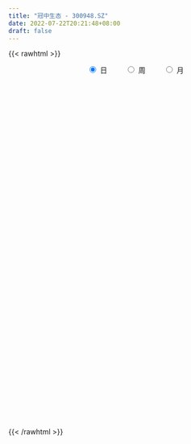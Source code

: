 ```yaml
---
title: "冠中生态 - 300948.SZ"
date: 2022-07-22T20:21:48+08:00
draft: false
---
```

{{< rawhtml >}}
    <div style="text-align: center">
        <label style="padding: 1rem;"><input style="margin-right: .5rem" type="radio" name="period" value="D" checked onclick="period_change(this)">日</label>
        <label style="padding: 1rem;"><input style="margin-right: .5rem" type="radio" name="period" value="W" onclick="period_change(this)">周</label>
        <label style="padding: 1rem;"><input style="margin-right: .5rem" type="radio" name="period" value="M" onclick="period_change(this)">月</label>
    </div>
    <div id="chart" style="height: 700px;"></div> 
    <script type="text/javascript">
        const D_v = [172491.52,140276.2,119117.4,145215.34,120976.78,108236.08,101394.07,102281.28,75442.13,54309.51,56100.29,92676.2,95494.34,102876.75,75270.32,62812.55,78148.97,105342.73,147799.51,97607.7,83275.82,78484.77,72777.41,84423.36,70496.27,64339.45,44867.53,53012.21,80636.3,63108.62,44582.6,39341.85,36837.96,50820.62,37874.03,36671.95,42537.41,37985.96,33544.65,30427.58,36186.07,29905.26,32279.22,26835.21,36274.47,29794.47,36241.42,25691.59,23586.91,30895.8,25068.37,24402.15,47801.2,30389.55,31772.16,39232.23,40461.39,48105.13,56573.22,38697.64,30205.24,38321.64,31792.13,40901.82,30535.29,22779.25,37831.31,34382.86,39954.05,33248.07,57649.75,45062.84,40246.35,39004.55,32562.27,22408.31,21510.08,30269.39,98042.75,121306.29,100505.57,87890.51,71802.71,52282.57,53792.63,45283.8,34041.36,32571.21,66996.4,54517.6,61426.71,68898.97,46216.24,136951.65,120323.88,61338.68,64466.48,47710.51,37510.01,49249.04,51706.27,56286.77,33305.85,42355.35,33234.77,25160.95,30341.09,33220.73,33584.31,27991.56,25979.51,29746.1,26369.47,49585.66,44113.2,30600.37,47508.23,45316.23,47019.72,44260.56,34753.0,23086.0,18208.99,41494.7,39830.65,28468.13,22491.59,31287.04,57144.16,41214.52,33959.26,33495.1,25638.81,26652.41,19318.05,34304.05,28765.67,45565.8,33321.33,18067.45,49019.84,28241.89,15370.81,39307.95,35682.0,28327.71,16103.42,22093.05,11573.54,12766.4,25654.66,16444.99,11671.96,13037.22,13460.25,8316.72,10319.53,12388.14,15589.94,20305.94,12314.57,21874.3,31713.72,21871.08,12437.48,11623.0,13797.65,8233.72,12552.46,11514.68,23978.13,20404.27,16609.57,32991.35,20790.25,37460.82,27986.92,15766.85,17578.47,16054.76,11412.72,12439.31,23888.43,21999.69,26111.7,20613.89,16452.59,121772.15,186500.47,120684.01,78370.92,118787.79,77762.27,53732.28,81512.94,49434.16,44959.13,78558.23,89291.17,57185.89,38136.58,59767.3,62386.12,42183.66,35971.42,22632.86,16015.98,18230.14,15718.31,33455.92,26952.75,45379.84,55414.8,40678.43,30081.15,25514.14,22558.79,26479.65,20188.24,17805.36,49205.85,15075.09,22229.45,11856.51,11494.01,16073.62,9733.85,14253.49,13808.36,11648.74,17953.08,22984.0,21068.92,15677.89,10164.68,12371.24,24368.74,86529.87,112626.01,77229.24,49653.15,50869.53,56261.87,42042.66,33063.67,33434.7,31979.5,31995.5,40650.6,49404.94,85691.47,58417.54,48418.11,47417.3,25652.72,30477.2,26140.01,29959.78,31285.13,30255.5,18210.74,16177.67,12679.36,10555.5,12845.5,22163.0,13625.74,15982.58,14887.48,16027.57,14288.51,13845.0,15465.84,11272.84,10643.0,12014.32,15965.86,10556.5,10124.81,38508.45,29917.76,22542.34,23548.52,17144.73,16674.1,14684.5,17148.74,14905.14,9511.5,33985.78,28923.61,26684.9,34260.0,22893.51,14656.0,10457.05,11632.39,19823.06,58663.62,41730.87,33154.93,29208.49,17651.23,14893.97,13192.9,13044.5,12143.68,11018.5,16551.4,15433.1,14921.47,12373.29,10804.59,8443.19,12653.8,11653.0,13670.24,10190.83,10549.51,9879.96,8635.28,9005.28,9219.5,10890.63,12527.36,15944.74,10469.61,20207.17,16035.8,16097.17,9013.49,7534.05,15382.72,9775.62,9588.18,11725.67,10400.5,28679.19,39062.47,20734.59,13319.38,9940.01,23261.37]
const D_histogram = [0.0,-0.8098461538,-1.5571313609,-1.4917693852,-1.8558400722,-2.0905079474,-2.5301361822,-2.4510237064,-2.6605377101,-2.6816367213,-2.4510638535,-1.9964963313,-1.4246411207,-0.8162136352,-0.5090972448,-0.2328301556,0.0969415019,0.9520056189,1.5245328608,1.9183927522,1.8427581896,1.8019176143,1.8134662404,1.4178762813,1.1841041726,0.7830672507,0.5319174131,0.4804792043,0.6413334113,0.544362967,0.3438806779,0.1029230719,-0.0718729622,-0.0222892493,-0.1434946091,-0.1085194041,-0.0225499083,-0.0169252982,-0.1008443558,-0.1826517918,-0.2322656807,-0.1724172094,-0.2432626378,-0.1894541972,-0.04650234,-0.0752358407,-0.0152567878,-0.0316955336,-0.1033937846,-0.0653345665,-0.0624359716,-0.0886049621,0.0223813882,0.110080334,0.2778905223,0.4475538545,0.5152908141,0.6573685296,0.6941437994,0.6467295589,0.6056325439,0.6547847272,0.5758303456,0.6600003289,0.6790382104,0.6208835279,0.5632045584,-0.4426812878,-1.1097382689,-1.447792431,-1.5024532863,-1.491261578,-1.3613158929,-1.2704131508,-1.1956406862,-1.0619735261,-0.8596028442,-0.6132468732,-0.1491746309,0.2403847629,0.5916278394,0.8320852616,0.8558619752,0.8567784694,0.7915880276,0.6208440467,0.50060501,0.4350525887,0.4987570844,0.5088130141,0.4656872799,0.5155102569,0.5132294318,0.8390869178,0.8876662874,0.7993648052,0.6804065365,0.6005252307,0.4809468526,0.4322805223,0.4009084558,0.2400698858,0.158492692,-0.0283958154,-0.2490935073,-0.3422752684,-0.3224260625,-0.2199115341,-0.1961775388,-0.1626300985,-0.1747356808,-0.1333744075,-0.0533454409,0.0825839127,0.1843335454,0.2148717857,0.2829248199,0.3102905008,0.2666163563,0.176268564,0.0565338259,-0.0461161145,-0.0630101935,-0.0053414558,-0.0022283075,-0.0200659541,-0.0577124593,-0.1311968085,-0.0621719162,-0.0355751929,0.0384200582,0.0724250741,0.1100497934,0.1094294987,0.1095099639,0.1187103114,0.0703326516,0.097370152,0.0679288749,0.0510632255,0.0626309537,0.0383023629,0.029676946,0.0842471541,0.1364457039,0.0966802232,0.0713371185,-0.0312305841,-0.080388547,-0.0716121506,-0.0025697625,0.0061825801,0.0219839278,0.04643043,0.0251304193,0.0119545768,0.0051724347,-0.0087456972,-0.0372359875,-0.0956176303,-0.1184020685,-0.1837809788,-0.1877718182,-0.2056172886,-0.2084062586,-0.1705044247,-0.1635798369,-0.1301126356,-0.0840195979,-0.0424485324,0.0210091923,0.0845997817,0.1345364781,0.1857543118,0.2270087226,0.3103923609,0.3117186123,0.3086961372,0.2634740517,0.2376063619,0.211282397,0.1938671345,0.2003756942,0.2108705299,0.1985824007,0.1741204349,0.1473808616,0.4151171568,0.5767515987,0.5057425,0.3265863771,0.3467546366,0.2781333362,0.2078779106,0.1825651914,0.1071986184,0.0539435502,0.0835866857,0.105370282,0.0391589695,-0.0239410011,-0.0306743406,0.0021737778,-0.0491097951,-0.1847867199,-0.2394672134,-0.2788972518,-0.3073423027,-0.3107561284,-0.2631320941,-0.1981788502,-0.1176591402,-0.0249537119,-0.0136527249,-0.0016052792,0.0051767308,-0.0121305076,-0.0704049171,-0.1377397385,-0.1437302241,-0.2733646897,-0.3288501801,-0.412059922,-0.4652258694,-0.4638047259,-0.5056825718,-0.4934939767,-0.5247893075,-0.4713746615,-0.3799928783,-0.2419349137,-0.1215121592,-0.0341330376,-0.0083438552,0.0157996506,0.0503735579,0.1323156406,0.4595210047,0.5789136235,0.6032328547,0.5531868284,0.4846961887,0.3382074178,0.2256822895,0.1513164715,0.0731510128,0.0297200347,-0.032488893,-0.0859015629,-0.0631584177,-0.0141522179,-0.0488626001,-0.0926324892,-0.1568058529,-0.2325989597,-0.3373369985,-0.3467440845,-0.2951161411,-0.1893974707,-0.0982820641,-0.0585245375,-0.038868015,-0.0474303146,-0.0475956063,-0.0442952013,-0.0854815142,-0.0730634527,-0.0543350756,-0.0561219823,-0.0175772246,-0.0278478388,-0.0496059867,-0.0919887005,-0.0880693392,-0.0959767706,-0.0889657298,-0.1104212607,-0.0947358429,-0.0621211211,0.0548412727,0.026323629,-0.028125475,-0.1278183322,-0.2165283473,-0.2281166753,-0.2444842347,-0.1858508837,-0.0981747198,-0.041977994,0.0733243905,0.1728746998,0.2212014135,0.292458715,0.3194414524,0.3044058433,0.2752536937,0.2490034179,0.248354893,0.3129987731,0.3117181024,0.2161433824,0.1814945009,0.1411249021,0.1008787875,0.0638662683,0.0517350263,0.0448679092,0.0421961429,0.0638958316,0.0536391933,0.0263210701,-0.0192532641,-0.0266122023,-0.022973758,-0.0298115079,-0.0268347248,-0.0024850294,0.011015647,0.0348524797,0.0453316904,0.0250879391,0.026796789,0.0370090349,0.0532077041,0.0753789985,0.0788999298,0.0773867157,0.101339091,0.1187063797,0.0963037475,0.0601398129,0.0298727957,0.0316238317,0.0258376985,-0.0067643393,0.0074535371,0.0215369675,0.0392160023,0.0855741423,0.0981429776,0.0943943543,0.0797614526,0.0850570266]
const D_fast = [0.0,-1.0123076923,-2.1488757396,-2.4564561102,-3.2844868152,-4.0417816773,-5.1139439576,-5.6475874085,-6.5222358397,-7.2137440312,-7.5959371268,-7.6404936874,-7.4247987569,-7.0204246803,-6.8405826011,-6.6225230507,-6.2685160178,-5.1754504961,-4.2217900389,-3.3483319595,-2.9632769747,-2.5536381464,-2.0887229602,-2.129843849,-2.0675899145,-2.2728600238,-2.3910305081,-2.3223489158,-2.0011613559,-1.9620410585,-2.0765531781,-2.2917800162,-2.4845442909,-2.4405328902,-2.5976119024,-2.5897665483,-2.5094345297,-2.508041244,-2.6171713907,-2.7446417746,-2.8523220837,-2.8355779147,-2.9672390026,-2.9607941113,-2.8294678391,-2.8770103,-2.820845444,-2.8452080732,-2.9427547704,-2.9210291939,-2.9337395919,-2.9820598229,-2.8654781256,-2.7502590963,-2.5129762774,-2.2314244816,-2.0348648185,-1.7284449705,-1.518133751,-1.4038656017,-1.2935544808,-1.0807061156,-1.0157029108,-0.7665328453,-0.5777354112,-0.4806692117,-0.3975470416,-1.5141032098,-2.4585947581,-3.1585970279,-3.5888712049,-3.950494891,-4.1608781791,-4.3875787248,-4.6117164317,-4.7435426531,-4.7560726823,-4.6630284296,-4.236249845,-3.7865942605,-3.2874442241,-2.8389654865,-2.6012232791,-2.3861121675,-2.2534056025,-2.2689385717,-2.2640263559,-2.22081563,-2.0324218633,-1.89516268,-1.8218665943,-1.6431660531,-1.5171395202,-0.9815103047,-0.7110143632,-0.5994746442,-0.5483312787,-0.4780812769,-0.4774229418,-0.4180191415,-0.3491640941,-0.4499851926,-0.4919392134,-0.6859266746,-0.9688977434,-1.1476483216,-1.2084056313,-1.1608689864,-1.1861793759,-1.1932894602,-1.2490789626,-1.2410612912,-1.1743686849,-1.017793353,-0.869960334,-0.7857041473,-0.6469199081,-0.5419816021,-0.5190016575,-0.5652823087,-0.6708835904,-0.7850625594,-0.8177091868,-0.761375813,-0.7588197416,-0.7816738767,-0.8337484967,-0.9400320481,-0.8865501348,-0.8688472097,-0.7852469441,-0.7331356597,-0.667998492,-0.6412614121,-0.6138034558,-0.5749255305,-0.6057200274,-0.554339989,-0.5667990474,-0.5708988904,-0.5436734238,-0.5584264238,-0.5596326042,-0.4840006076,-0.3976906318,-0.4132860567,-0.4207948818,-0.5311702304,-0.60042533,-0.6095519713,-0.5411520238,-0.5308540362,-0.5095567065,-0.4735025969,-0.4885200027,-0.498707201,-0.5041962344,-0.5203007906,-0.5581000778,-0.6403861282,-0.6927710835,-0.8040952385,-0.8550290324,-0.924278825,-0.9791693596,-0.9838936319,-1.0178640033,-1.016924961,-0.9918368228,-0.9608778903,-0.8921678676,-0.8074273327,-0.7238565168,-0.6262001052,-0.5281935137,-0.3672117852,-0.2879558807,-0.2138043216,-0.1931578941,-0.1596239934,-0.133127359,-0.102075838,-0.0454733547,0.0177391135,0.0550965844,0.0741647273,0.0842703695,0.4557859538,0.7616082954,0.8170348217,0.7195252931,0.8263822118,0.8272942454,0.8090082974,0.8293368761,0.7807699576,0.741000777,0.7915405839,0.8396667508,0.7832451806,0.7141599598,0.6997580351,0.7331495979,0.6695885763,0.4877149716,0.3731676747,0.2640133234,0.1587326968,0.077629839,0.0594708497,0.0748793811,0.125984306,0.2124513063,0.2203391122,0.231985238,0.2400614308,0.2197215655,0.1438459267,0.0420761706,0.000153129,-0.197822509,-0.3355205444,-0.5217452668,-0.6912176816,-0.8057477196,-0.9740462084,-1.0852311075,-1.2477237652,-1.3121527845,-1.3157692209,-1.2381949848,-1.1481502701,-1.0693044079,-1.0456011893,-1.0175077708,-0.9703404741,-0.8553194812,-0.4132338659,-0.1491128412,0.0260146037,0.1142652844,0.166948692,0.1050117755,0.0489072195,0.0123705194,-0.0475071861,-0.0835081555,-0.1538393064,-0.228727367,-0.2217738263,-0.176305681,-0.2232317132,-0.2901597246,-0.3935345515,-0.5274773982,-0.7165496867,-0.8126427937,-0.8347938857,-0.7764245829,-0.7098796924,-0.6847533001,-0.6748137814,-0.6952336596,-0.7072978529,-0.7150712482,-0.7776279397,-0.7834757414,-0.7783311332,-0.7941485355,-0.7599980839,-0.7772306578,-0.8113903023,-0.8767701913,-0.8948681648,-0.9267697889,-0.9420001805,-0.9910610266,-0.9990595696,-0.9819751281,-0.851302416,-0.8732391525,-0.9347196253,-1.0663670655,-1.2092091675,-1.2778266642,-1.3553152824,-1.3431446523,-1.2800121683,-1.2343099411,-1.1006764589,-0.9579074747,-0.8542804076,-0.7099084273,-0.6030653268,-0.5419994751,-0.5023382012,-0.4663376225,-0.4048974242,-0.2620038508,-0.1853549959,-0.2268938703,-0.2161691267,-0.2212574999,-0.2362839176,-0.2573298698,-0.2565273551,-0.2521774949,-0.2443002255,-0.2066265789,-0.2034734189,-0.2242112746,-0.2745989247,-0.2886109136,-0.2907159087,-0.3050065356,-0.3087384337,-0.2850099957,-0.2687554075,-0.2362054549,-0.2143933216,-0.2283650881,-0.2199570409,-0.2004925363,-0.170991941,-0.129975897,-0.1067299834,-0.0888965184,-0.0396093705,0.0074345132,0.0091078179,-0.0120211635,-0.0348199818,-0.0251629878,-0.0244896964,-0.0587828191,-0.0427015583,-0.0232338861,0.0042491492,0.0720008248,0.1091054045,0.1289553697,0.1342628312,0.1608226619]
const D_slow = [0.0,-0.2024615385,-0.5917443787,-0.964686725,-1.428646743,-1.9512737299,-2.5838077754,-3.1965637021,-3.8616981296,-4.5321073099,-5.1448732733,-5.6439973561,-6.0001576363,-6.2042110451,-6.3314853563,-6.3896928952,-6.3654575197,-6.127456115,-5.7463228998,-5.2667247117,-4.8060351643,-4.3555557607,-3.9021892006,-3.5477201303,-3.2516940871,-3.0559272745,-2.9229479212,-2.8028281201,-2.6424947673,-2.5064040255,-2.420433856,-2.3947030881,-2.4126713286,-2.418243641,-2.4541172932,-2.4812471443,-2.4868846213,-2.4911159459,-2.5163270348,-2.5619899828,-2.620056403,-2.6631607053,-2.7239763648,-2.7713399141,-2.7829654991,-2.8017744593,-2.8055886562,-2.8135125396,-2.8393609858,-2.8556946274,-2.8713036203,-2.8934548608,-2.8878595138,-2.8603394303,-2.7908667997,-2.6789783361,-2.5501556326,-2.3858135002,-2.2122775503,-2.0505951606,-1.8991870246,-1.7354908428,-1.5915332564,-1.4265331742,-1.2567736216,-1.1015527396,-0.9607516,-1.071421922,-1.3488564892,-1.7108045969,-2.0864179185,-2.459233313,-2.7995622862,-3.117165574,-3.4160757455,-3.681569127,-3.8964698381,-4.0497815564,-4.0870752141,-4.0269790234,-3.8790720635,-3.6710507481,-3.4570852543,-3.242890637,-3.0449936301,-2.8897826184,-2.7646313659,-2.6558682187,-2.5311789476,-2.4039756941,-2.2875538741,-2.1586763099,-2.030368952,-1.8205972225,-1.5986806507,-1.3988394494,-1.2287378152,-1.0786065076,-0.9583697944,-0.8502996638,-0.7500725499,-0.6900550784,-0.6504319054,-0.6575308593,-0.7198042361,-0.8053730532,-0.8859795688,-0.9409574523,-0.990001837,-1.0306593617,-1.0743432819,-1.1076868837,-1.121023244,-1.1003772658,-1.0542938794,-1.000575933,-0.929844728,-0.8522721028,-0.7856180138,-0.7415508727,-0.7274174163,-0.7389464449,-0.7546989933,-0.7560343572,-0.7565914341,-0.7616079226,-0.7760360374,-0.8088352396,-0.8243782186,-0.8332720168,-0.8236670023,-0.8055607337,-0.7780482854,-0.7506909107,-0.7233134197,-0.6936358419,-0.676052679,-0.651710141,-0.6347279223,-0.6219621159,-0.6063043775,-0.5967287868,-0.5893095502,-0.5682477617,-0.5341363357,-0.5099662799,-0.4921320003,-0.4999396463,-0.5200367831,-0.5379398207,-0.5385822613,-0.5370366163,-0.5315406344,-0.5199330269,-0.513650422,-0.5106617778,-0.5093686691,-0.5115550934,-0.5208640903,-0.5447684979,-0.574369015,-0.6203142597,-0.6672572143,-0.7186615364,-0.770763101,-0.8133892072,-0.8542841664,-0.8868123253,-0.9078172248,-0.9184293579,-0.9131770599,-0.8920271144,-0.8583929949,-0.811954417,-0.7552022363,-0.6776041461,-0.599674493,-0.5225004587,-0.4566319458,-0.3972303553,-0.3444097561,-0.2959429724,-0.2458490489,-0.1931314164,-0.1434858162,-0.0999557075,-0.0631104921,0.0406687971,0.1848566967,0.3112923217,0.392938916,0.4796275752,0.5491609092,0.6011303868,0.6467716847,0.6735713393,0.6870572268,0.7079538983,0.7342964688,0.7440862111,0.7381009609,0.7304323757,0.7309758201,0.7186983714,0.6725016914,0.6126348881,0.5429105751,0.4660749995,0.3883859674,0.3226029438,0.2730582313,0.2436434462,0.2374050183,0.233991837,0.2335905172,0.2348846999,0.231852073,0.2142508438,0.1798159091,0.1438833531,0.0755421807,-0.0066703643,-0.1096853448,-0.2259918122,-0.3419429937,-0.4683636366,-0.5917371308,-0.7229344577,-0.840778123,-0.9357763426,-0.996260071,-1.0266381109,-1.0351713703,-1.0372573341,-1.0333074214,-1.0207140319,-0.9876351218,-0.8727548706,-0.7280264647,-0.5772182511,-0.438921544,-0.3177474968,-0.2331956423,-0.17677507,-0.1389459521,-0.1206581989,-0.1132281902,-0.1213504135,-0.1428258042,-0.1586154086,-0.1621534631,-0.1743691131,-0.1975272354,-0.2367286986,-0.2948784385,-0.3792126882,-0.4658987093,-0.5396777446,-0.5870271122,-0.6115976283,-0.6262287626,-0.6359457664,-0.647803345,-0.6597022466,-0.6707760469,-0.6921464255,-0.7104122887,-0.7239960576,-0.7380265532,-0.7424208593,-0.749382819,-0.7617843157,-0.7847814908,-0.8067988256,-0.8307930183,-0.8530344507,-0.8806397659,-0.9043237266,-0.9198540069,-0.9061436887,-0.8995627815,-0.9065941503,-0.9385487333,-0.9926808201,-1.049709989,-1.1108310476,-1.1572937686,-1.1818374485,-1.192331947,-1.1740008494,-1.1307821745,-1.0754818211,-1.0023671423,-0.9225067792,-0.8464053184,-0.777591895,-0.7153410405,-0.6532523172,-0.5750026239,-0.4970730983,-0.4430372527,-0.3976636275,-0.362382402,-0.3371627051,-0.321196138,-0.3082623815,-0.2970454041,-0.2864963684,-0.2705224105,-0.2571126122,-0.2505323447,-0.2553456607,-0.2619987113,-0.2677421508,-0.2751950277,-0.2819037089,-0.2825249663,-0.2797710545,-0.2710579346,-0.259725012,-0.2534530272,-0.24675383,-0.2375015712,-0.2241996452,-0.2053548955,-0.1856299131,-0.1662832342,-0.1409484614,-0.1112718665,-0.0871959296,-0.0721609764,-0.0646927775,-0.0567868196,-0.0503273949,-0.0520184798,-0.0501550955,-0.0447708536,-0.034966853,-0.0135733175,0.0109624269,0.0345610155,0.0545013786,0.0757656353]
const D_data = [['2021-02-25', 54.9, 71.69, 53.0, 71.69],['2021-02-26', 61.5, 59.0, 58.0, 71.5],['2021-03-01', 56.5, 54.55, 52.01, 63.38],['2021-03-02', 52.85, 61.55, 49.99, 67.85],['2021-03-03', 58.5, 53.84, 53.6, 58.78],['2021-03-04', 53.05, 52.01, 52.0, 57.2],['2021-03-05', 49.82, 45.43, 45.1, 49.82],['2021-03-08', 45.37, 48.54, 45.0, 49.6],['2021-03-09', 47.0, 42.01, 41.3, 47.0],['2021-03-10', 42.3, 41.0, 40.87, 43.88],['2021-03-11', 40.02, 41.97, 40.02, 42.88],['2021-03-12', 41.6, 44.08, 40.41, 46.6],['2021-03-15', 42.84, 46.13, 41.55, 47.5],['2021-03-16', 45.88, 48.02, 44.6, 49.88],['2021-03-17', 46.51, 45.3, 44.71, 47.35],['2021-03-18', 45.95, 45.29, 45.27, 47.88],['2021-03-19', 44.01, 46.64, 43.0, 47.5],['2021-03-22', 48.68, 55.97, 47.4, 55.97],['2021-03-23', 58.88, 56.45, 52.33, 64.47],['2021-03-24', 52.61, 57.43, 52.61, 60.75],['2021-03-25', 57.0, 53.2, 49.78, 58.24],['2021-03-26', 52.1, 54.13, 52.1, 57.66],['2021-03-29', 56.31, 55.57, 54.59, 58.81],['2021-03-30', 53.01, 50.19, 49.0, 54.48],['2021-03-31', 50.3, 51.07, 49.39, 52.6],['2021-04-01', 50.01, 47.59, 47.2, 50.51],['2021-04-02', 47.98, 47.8, 46.1, 48.35],['2021-04-06', 48.0, 49.48, 47.58, 50.49],['2021-04-07', 49.06, 52.5, 48.63, 53.33],['2021-04-08', 51.53, 49.55, 48.4, 51.57],['2021-04-09', 49.01, 47.45, 47.23, 50.28],['2021-04-12', 48.2, 45.58, 45.38, 48.5],['2021-04-13', 46.24, 44.95, 44.2, 46.32],['2021-04-14', 44.8, 47.04, 43.86, 47.5],['2021-04-15', 46.5, 44.29, 44.0, 47.3],['2021-04-16', 44.6, 45.56, 43.91, 45.8],['2021-04-19', 45.61, 46.12, 45.28, 47.28],['2021-04-20', 45.88, 44.99, 44.66, 46.87],['2021-04-21', 44.88, 43.25, 42.63, 45.27],['2021-04-22', 43.04, 42.35, 42.0, 43.59],['2021-04-23', 42.76, 41.86, 41.72, 43.98],['2021-04-26', 41.78, 42.72, 40.04, 43.0],['2021-04-27', 42.0, 40.5, 40.02, 42.18],['2021-04-28', 40.28, 41.45, 40.07, 42.0],['2021-04-29', 41.34, 42.61, 40.66, 43.27],['2021-04-30', 41.9, 40.32, 40.04, 42.1],['2021-05-06', 40.74, 41.08, 38.61, 42.2],['2021-05-07', 40.54, 39.82, 39.68, 41.1],['2021-05-10', 39.15, 38.43, 38.42, 39.82],['2021-05-11', 37.8, 39.24, 37.45, 40.48],['2021-05-12', 38.4, 38.45, 37.93, 38.78],['2021-05-13', 38.3, 37.55, 37.48, 39.1],['2021-05-14', 37.6, 39.06, 37.6, 41.43],['2021-05-17', 38.43, 38.95, 37.73, 39.13],['2021-05-18', 38.6, 40.4, 38.6, 40.4],['2021-05-19', 40.6, 41.24, 40.1, 41.77],['2021-05-20', 40.23, 40.62, 40.23, 42.8],['2021-05-21', 40.25, 42.24, 39.81, 42.61],['2021-05-24', 43.08, 41.62, 41.58, 44.99],['2021-05-25', 41.62, 40.77, 40.06, 42.36],['2021-05-26', 40.02, 40.83, 40.02, 41.61],['2021-05-27', 40.52, 42.23, 40.06, 42.83],['2021-05-28', 42.44, 40.8, 40.6, 42.44],['2021-05-31', 41.33, 43.14, 41.09, 43.34],['2021-06-01', 42.76, 42.95, 42.15, 43.8],['2021-06-02', 42.95, 42.23, 41.66, 43.34],['2021-06-03', 43.99, 42.25, 42.16, 44.84],['2021-06-04', 27.07, 27.38, 27.0, 28.2],['2021-06-07', 26.82, 26.29, 25.91, 27.09],['2021-06-08', 26.59, 26.44, 26.33, 27.29],['2021-06-09', 27.34, 27.47, 27.34, 28.96],['2021-06-10', 27.1, 26.65, 26.55, 27.5],['2021-06-11', 26.33, 27.0, 26.3, 27.6],['2021-06-15', 26.82, 25.63, 25.55, 26.99],['2021-06-16', 25.66, 24.42, 24.3, 25.93],['2021-06-17', 24.37, 24.31, 24.12, 24.76],['2021-06-18', 24.42, 24.77, 24.1, 24.83],['2021-06-21', 24.51, 25.38, 24.51, 25.65],['2021-06-22', 25.38, 29.15, 25.16, 30.44],['2021-06-23', 29.5, 29.99, 28.28, 33.28],['2021-06-24', 29.01, 31.29, 28.57, 32.6],['2021-06-25', 31.09, 31.54, 29.87, 32.6],['2021-06-28', 32.08, 29.71, 29.28, 32.53],['2021-06-29', 29.99, 29.7, 29.0, 30.76],['2021-06-30', 29.38, 28.91, 28.41, 29.85],['2021-07-01', 28.92, 27.09, 27.03, 29.15],['2021-07-02', 26.61, 26.98, 26.6, 27.99],['2021-07-05', 26.69, 27.15, 26.5, 27.87],['2021-07-06', 27.0, 28.77, 26.82, 28.89],['2021-07-07', 28.11, 28.35, 27.79, 29.28],['2021-07-08', 29.35, 27.65, 27.59, 30.33],['2021-07-09', 27.0, 28.91, 26.6, 29.62],['2021-07-12', 28.93, 28.5, 28.15, 29.66],['2021-07-13', 28.39, 33.76, 27.98, 34.0],['2021-07-14', 32.8, 31.75, 31.0, 34.49],['2021-07-15', 31.16, 30.39, 30.0, 31.25],['2021-07-16', 30.82, 29.85, 29.3, 31.35],['2021-07-19', 29.35, 30.15, 29.02, 30.53],['2021-07-20', 29.78, 29.4, 28.95, 29.96],['2021-07-21', 29.2, 30.07, 29.2, 30.87],['2021-07-22', 29.95, 30.29, 29.36, 31.15],['2021-07-23', 30.12, 28.3, 28.0, 30.21],['2021-07-26', 28.29, 28.7, 27.75, 28.87],['2021-07-27', 28.9, 26.61, 26.61, 28.9],['2021-07-28', 26.03, 24.87, 24.11, 26.6],['2021-07-29', 24.98, 25.27, 24.98, 25.88],['2021-07-30', 25.31, 26.1, 25.08, 26.1],['2021-08-02', 26.1, 27.12, 26.1, 27.33],['2021-08-03', 26.96, 26.17, 26.08, 27.26],['2021-08-04', 26.5, 26.16, 25.75, 26.5],['2021-08-05', 25.91, 25.36, 25.3, 26.16],['2021-08-06', 25.91, 25.83, 25.45, 26.18],['2021-08-09', 25.68, 26.41, 25.67, 26.78],['2021-08-10', 26.29, 27.55, 26.21, 28.8],['2021-08-11', 27.3, 27.72, 26.78, 28.38],['2021-08-12', 27.45, 27.2, 27.0, 28.0],['2021-08-13', 27.0, 28.0, 26.88, 28.4],['2021-08-16', 27.9, 27.86, 27.64, 28.85],['2021-08-17', 27.86, 27.04, 27.0, 28.77],['2021-08-18', 26.43, 26.16, 25.83, 27.15],['2021-08-19', 26.3, 25.21, 25.13, 26.56],['2021-08-20', 25.22, 24.72, 24.6, 25.85],['2021-08-23', 24.76, 25.32, 24.76, 25.4],['2021-08-24', 25.32, 26.23, 25.25, 27.27],['2021-08-25', 25.73, 25.6, 25.0, 26.2],['2021-08-26', 25.79, 25.18, 25.18, 25.89],['2021-08-27', 24.9, 24.64, 24.6, 25.18],['2021-08-30', 24.65, 23.7, 23.64, 24.94],['2021-08-31', 24.0, 25.28, 24.0, 26.18],['2021-09-01', 24.98, 24.85, 24.67, 26.1],['2021-09-02', 25.04, 25.6, 24.6, 25.71],['2021-09-03', 25.69, 25.32, 24.81, 25.86],['2021-09-06', 25.33, 25.52, 25.2, 25.94],['2021-09-07', 25.42, 25.12, 24.88, 25.63],['2021-09-08', 25.08, 25.11, 25.03, 25.55],['2021-09-09', 25.15, 25.24, 24.56, 25.84],['2021-09-10', 25.02, 24.39, 24.37, 25.15],['2021-09-13', 25.15, 25.25, 25.08, 26.2],['2021-09-14', 24.51, 24.51, 24.5, 25.37],['2021-09-15', 24.55, 24.5, 24.35, 24.74],['2021-09-16', 25.4, 24.8, 24.8, 25.98],['2021-09-17', 24.45, 24.27, 23.85, 24.6],['2021-09-22', 23.95, 24.32, 23.88, 24.45],['2021-09-23', 24.6, 25.2, 24.48, 25.76],['2021-09-24', 24.81, 25.47, 24.72, 25.67],['2021-09-27', 25.4, 24.37, 24.16, 25.61],['2021-09-28', 24.24, 24.37, 23.9, 24.72],['2021-09-29', 24.08, 23.0, 23.0, 24.36],['2021-09-30', 23.5, 23.14, 23.04, 23.57],['2021-10-08', 23.4, 23.62, 23.25, 23.85],['2021-10-11', 23.63, 24.48, 23.41, 24.98],['2021-10-12', 24.27, 23.86, 23.6, 24.4],['2021-10-13', 23.75, 23.95, 23.61, 24.1],['2021-10-14', 24.25, 24.12, 23.72, 24.42],['2021-10-15', 23.99, 23.51, 23.49, 24.03],['2021-10-18', 23.66, 23.46, 23.32, 23.67],['2021-10-19', 23.46, 23.42, 23.35, 23.68],['2021-10-20', 23.46, 23.2, 23.17, 23.56],['2021-10-21', 23.37, 22.81, 22.74, 23.39],['2021-10-22', 22.96, 22.07, 21.93, 22.96],['2021-10-25', 22.01, 22.13, 22.01, 22.55],['2021-10-26', 21.75, 21.15, 21.07, 21.97],['2021-10-27', 21.27, 21.49, 20.08, 21.91],['2021-10-28', 21.0, 21.0, 20.63, 21.77],['2021-10-29', 21.09, 20.86, 20.6, 21.34],['2021-11-01', 21.35, 21.2, 21.03, 21.35],['2021-11-02', 21.01, 20.68, 20.62, 21.46],['2021-11-03', 20.69, 20.88, 20.5, 21.0],['2021-11-04', 20.99, 21.04, 20.77, 21.19],['2021-11-05', 21.11, 21.04, 20.83, 21.37],['2021-11-08', 21.51, 21.46, 21.38, 21.99],['2021-11-09', 21.27, 21.72, 21.27, 22.47],['2021-11-10', 21.53, 21.82, 21.4, 21.87],['2021-11-11', 22.69, 22.12, 22.08, 23.18],['2021-11-12', 21.91, 22.3, 21.81, 22.45],['2021-11-15', 22.31, 23.28, 22.23, 23.41],['2021-11-16', 23.65, 22.64, 22.6, 23.8],['2021-11-17', 22.64, 22.75, 22.64, 22.99],['2021-11-18', 22.74, 22.25, 22.23, 22.85],['2021-11-19', 22.3, 22.44, 22.05, 22.61],['2021-11-22', 22.47, 22.42, 22.26, 22.58],['2021-11-23', 22.42, 22.53, 22.22, 22.74],['2021-11-24', 22.47, 22.92, 22.2, 23.16],['2021-11-25', 23.0, 23.15, 22.65, 23.33],['2021-11-26', 22.92, 23.0, 22.92, 23.55],['2021-11-29', 22.33, 22.88, 22.17, 23.15],['2021-11-30', 23.22, 22.83, 22.63, 23.55],['2021-12-01', 23.33, 27.4, 23.33, 27.4],['2021-12-02', 31.0, 27.65, 27.65, 31.68],['2021-12-03', 27.74, 25.45, 25.4, 28.0],['2021-12-06', 25.44, 23.8, 23.8, 25.44],['2021-12-07', 24.18, 26.2, 23.69, 26.67],['2021-12-08', 25.89, 25.28, 25.15, 26.19],['2021-12-09', 25.43, 25.16, 24.64, 25.64],['2021-12-10', 25.14, 25.71, 24.57, 26.39],['2021-12-13', 25.52, 25.02, 24.7, 25.6],['2021-12-14', 24.8, 25.11, 24.78, 25.55],['2021-12-15', 25.01, 26.24, 24.81, 26.45],['2021-12-16', 25.88, 26.46, 25.7, 27.73],['2021-12-17', 25.93, 25.4, 25.32, 26.88],['2021-12-20', 25.01, 25.2, 24.9, 25.83],['2021-12-21', 25.02, 25.8, 24.44, 26.35],['2021-12-22', 25.5, 26.46, 25.2, 26.53],['2021-12-23', 26.2, 25.44, 25.44, 26.41],['2021-12-24', 25.4, 23.88, 23.8, 25.4],['2021-12-27', 23.66, 24.3, 23.45, 24.73],['2021-12-28', 24.05, 24.11, 23.92, 24.44],['2021-12-29', 24.23, 23.9, 23.6, 24.23],['2021-12-30', 23.98, 23.94, 23.88, 24.29],['2021-12-31', 23.87, 24.52, 23.87, 25.25],['2022-01-04', 24.25, 24.9, 24.09, 25.1],['2022-01-05', 25.08, 25.4, 24.9, 26.22],['2022-01-06', 25.2, 26.0, 25.16, 26.5],['2022-01-07', 25.75, 25.28, 25.28, 26.56],['2022-01-10', 25.5, 25.38, 25.27, 26.0],['2022-01-11', 25.38, 25.4, 25.25, 26.1],['2022-01-12', 25.44, 25.1, 24.75, 25.48],['2022-01-13', 25.0, 24.38, 24.3, 25.19],['2022-01-14', 24.59, 23.87, 23.83, 24.59],['2022-01-17', 23.9, 24.35, 23.72, 24.35],['2022-01-18', 24.44, 22.28, 22.2, 24.44],['2022-01-19', 22.25, 22.47, 22.2, 22.54],['2022-01-20', 22.36, 21.44, 21.44, 22.46],['2022-01-21', 21.51, 21.07, 21.01, 21.66],['2022-01-24', 21.06, 21.2, 20.8, 21.55],['2022-01-25', 21.6, 20.1, 20.08, 21.6],['2022-01-26', 20.4, 20.22, 20.07, 20.46],['2022-01-27', 20.24, 19.12, 19.1, 20.3],['2022-01-28', 19.64, 19.73, 19.24, 20.12],['2022-02-07', 19.99, 20.13, 19.8, 20.49],['2022-02-08', 20.19, 20.95, 20.02, 20.95],['2022-02-09', 21.6, 21.14, 20.75, 21.6],['2022-02-10', 21.15, 21.08, 20.95, 21.76],['2022-02-11', 20.87, 20.45, 20.4, 21.08],['2022-02-14', 20.35, 20.42, 20.21, 20.69],['2022-02-15', 20.59, 20.59, 20.05, 20.87],['2022-02-16', 21.0, 21.43, 20.4, 21.44],['2022-02-17', 22.23, 25.72, 22.23, 25.72],['2022-02-18', 25.0, 24.63, 23.7, 26.46],['2022-02-21', 23.85, 24.21, 23.65, 24.35],['2022-02-22', 23.3, 23.6, 23.1, 23.87],['2022-02-23', 23.7, 23.41, 23.2, 23.98],['2022-02-24', 23.14, 22.14, 21.76, 23.57],['2022-02-25', 22.43, 22.06, 21.96, 22.86],['2022-02-28', 22.06, 22.16, 21.46, 22.29],['2022-03-01', 21.6, 21.77, 21.45, 21.95],['2022-03-02', 21.74, 21.9, 21.2, 21.99],['2022-03-03', 22.0, 21.36, 21.36, 22.18],['2022-03-04', 21.37, 21.09, 20.9, 21.93],['2022-03-07', 21.13, 21.88, 20.71, 21.88],['2022-03-08', 22.1, 22.35, 21.21, 23.09],['2022-03-09', 21.6, 21.29, 19.3, 22.27],['2022-03-10', 21.34, 20.88, 20.79, 22.09],['2022-03-11', 20.34, 20.2, 19.48, 20.46],['2022-03-14', 19.9, 19.48, 19.47, 20.18],['2022-03-15', 19.48, 18.35, 18.35, 19.56],['2022-03-16', 18.7, 18.9, 18.12, 19.1],['2022-03-17', 19.04, 19.45, 19.0, 19.79],['2022-03-18', 19.45, 20.28, 19.24, 20.3],['2022-03-21', 20.0, 20.43, 19.94, 20.69],['2022-03-22', 20.2, 19.99, 19.86, 20.36],['2022-03-23', 20.14, 19.77, 19.65, 20.14],['2022-03-24', 19.99, 19.32, 19.3, 19.99],['2022-03-25', 19.37, 19.27, 19.24, 19.54],['2022-03-28', 19.14, 19.19, 18.83, 19.34],['2022-03-29', 19.19, 18.38, 18.34, 19.31],['2022-03-30', 18.6, 18.81, 18.39, 18.88],['2022-03-31', 18.8, 18.82, 18.75, 19.23],['2022-04-01', 18.75, 18.46, 18.42, 19.25],['2022-04-06', 18.52, 18.93, 18.43, 18.98],['2022-04-07', 18.93, 18.27, 18.27, 18.95],['2022-04-08', 18.27, 17.9, 17.88, 18.68],['2022-04-11', 17.81, 17.3, 16.96, 18.05],['2022-04-12', 17.16, 17.59, 17.06, 17.59],['2022-04-13', 17.46, 17.24, 17.05, 17.67],['2022-04-14', 17.88, 17.23, 17.17, 17.88],['2022-04-15', 17.34, 16.63, 16.54, 17.45],['2022-04-18', 16.61, 16.87, 16.2, 16.87],['2022-04-19', 16.5, 17.02, 16.5, 17.14],['2022-04-20', 17.02, 18.35, 16.77, 18.6],['2022-04-21', 18.0, 16.67, 16.58, 18.09],['2022-04-22', 16.5, 15.99, 15.99, 16.67],['2022-04-25', 15.97, 14.81, 14.54, 15.97],['2022-04-26', 15.11, 14.16, 14.02, 15.25],['2022-04-27', 13.85, 14.53, 13.72, 14.64],['2022-04-28', 14.5, 14.05, 13.89, 14.63],['2022-04-29', 14.24, 14.77, 14.2, 14.88],['2022-05-05', 14.84, 15.25, 14.6, 15.49],['2022-05-06', 14.9, 15.02, 14.72, 15.12],['2022-05-09', 15.06, 16.07, 15.02, 17.35],['2022-05-10', 15.87, 16.39, 15.5, 16.55],['2022-05-11', 16.5, 16.15, 16.15, 16.86],['2022-05-12', 16.04, 16.82, 16.04, 17.73],['2022-05-13', 16.67, 16.64, 16.31, 16.87],['2022-05-16', 16.59, 16.27, 16.26, 16.8],['2022-05-17', 16.43, 16.09, 15.86, 16.44],['2022-05-18', 16.01, 16.08, 15.95, 16.48],['2022-05-19', 15.98, 16.43, 15.75, 16.88],['2022-05-20', 16.55, 17.56, 16.41, 19.5],['2022-05-23', 17.33, 17.08, 16.83, 17.53],['2022-05-24', 16.91, 15.78, 15.78, 17.22],['2022-05-25', 15.94, 16.29, 15.8, 16.73],['2022-05-26', 16.51, 16.09, 15.92, 16.52],['2022-05-27', 16.11, 15.92, 15.8, 16.27],['2022-05-30', 15.92, 15.77, 15.55, 16.08],['2022-05-31', 15.76, 15.95, 15.5, 15.98],['2022-06-01', 15.87, 15.96, 15.83, 16.23],['2022-06-02', 16.04, 15.98, 15.68, 16.08],['2022-06-06', 16.01, 16.34, 15.98, 16.38],['2022-06-07', 16.59, 15.98, 15.84, 16.59],['2022-06-08', 16.0, 15.66, 15.41, 16.16],['2022-06-09', 15.64, 15.2, 15.1, 15.75],['2022-06-10', 15.25, 15.48, 15.05, 15.62],['2022-06-13', 15.32, 15.55, 15.27, 15.66],['2022-06-14', 15.4, 15.35, 14.85, 15.47],['2022-06-15', 15.33, 15.4, 15.33, 15.65],['2022-06-16', 15.41, 15.69, 15.41, 15.82],['2022-06-17', 15.65, 15.62, 15.27, 15.75],['2022-06-20', 15.68, 15.83, 15.56, 15.91],['2022-06-21', 15.88, 15.75, 15.58, 15.97],['2022-06-22', 15.75, 15.33, 15.33, 15.79],['2022-06-23', 15.27, 15.54, 15.24, 15.61],['2022-06-24', 15.59, 15.67, 15.5, 15.79],['2022-06-27', 15.77, 15.82, 15.69, 15.9],['2022-06-28', 15.92, 16.02, 15.61, 16.06],['2022-06-29', 16.18, 15.89, 15.89, 16.33],['2022-06-30', 15.99, 15.87, 15.87, 16.13],['2022-07-01', 15.89, 16.3, 15.89, 16.48],['2022-07-04', 16.31, 16.4, 16.05, 16.71],['2022-07-05', 16.38, 15.96, 15.66, 16.55],['2022-07-06', 15.83, 15.68, 15.59, 16.0],['2022-07-07', 15.63, 15.6, 15.56, 15.84],['2022-07-08', 15.58, 15.94, 15.58, 16.18],['2022-07-11', 16.21, 15.85, 15.66, 16.21],['2022-07-12', 15.71, 15.41, 15.41, 15.86],['2022-07-13', 15.5, 15.94, 15.5, 16.0],['2022-07-14', 15.87, 16.02, 15.75, 16.08],['2022-07-15', 15.93, 16.17, 15.49, 16.33],['2022-07-18', 16.11, 16.75, 16.07, 17.19],['2022-07-19', 16.98, 16.56, 16.38, 16.98],['2022-07-20', 16.69, 16.46, 16.37, 16.7],['2022-07-21', 16.56, 16.35, 16.27, 16.58],['2022-07-22', 16.36, 16.65, 16.35, 16.94]]
const W_v = [312767.72,594939.67,380809.41,414602.9300000001,512510.53,336904.02,241339.73,201546.41,180681.67,155088.63,61933.01,151754.43,189960.46,195589.87,166430.53,216161.06,115485.21,438014.51,257203.07,284410.89,429296.93,242462.6,164398.01,150522.21,198176.93,194435.51,150494.06,197100.08,134678.99,174216.31,90360.76,78097.72,12766.4,80269.08,66920.27,100211.15,57721.51,114773.57,114847.82,95851.85,466023.11,410166.2,319428.58,238445.08,106053.21,168425.82,124821.97,116172.26,65363.33,89332.63,246060.54,276056.45,171123.97,289349.36,143514.84,87878.77,79504.3,44161.08,65361.86,111649.86,89200.59,24416.64,146747.8,115232.12,136639.49,49399.58,70083.85,56611.06,47289.53,70039.51,64063.23,70169.16,106317.82]
const W_histogram = [0.0,-0.866005698,-1.4475838865,-1.5675747306,-1.0737675489,-1.1006426248,-1.0683241997,-1.0964428956,-1.2739793359,-1.3951113597,-1.4049901358,-1.3580100056,-1.0233178156,-0.8183436566,-1.4680897724,-1.7839688229,-1.9880242154,-1.532403701,-1.4067569614,-1.0771350791,-0.6976693311,-0.4641704888,-0.3748248132,-0.2564928051,0.030103814,0.0592666826,0.1296277414,0.2703285614,0.3443786393,0.4236788949,0.5853864761,0.5636578265,0.6061368979,0.6475993716,0.5998976273,0.5121208575,0.4913665671,0.5815117956,0.6636399658,0.7617287539,0.9835586223,1.1293159016,1.1808015107,1.0905898437,1.0516545929,1.0521606426,0.9364787901,0.6631958679,0.3971198225,0.2800683249,0.482729344,0.4432866808,0.3552636915,0.2457015007,0.1897255173,0.1002770078,0.0070725871,-0.06766174,-0.1720579999,-0.248975877,-0.3410854525,-0.3432989855,-0.2008387364,-0.0193823777,0.0136747019,0.0604439427,0.0774803238,0.1156543607,0.1590687354,0.2401434941,0.2768461563,0.3208346671,0.3823070252]
const W_fast = [0.0,-1.0825071225,-2.0259812826,-2.5378658094,-2.3125005149,-2.6145362469,-2.8492988718,-3.1515282916,-3.6475595659,-4.1174694296,-4.4785957396,-4.7711181108,-4.6922553747,-4.6918671299,-5.7086356888,-6.470506945,-7.1715683914,-7.0990488022,-7.325091303,-7.2647531904,-7.0597047753,-6.9422485551,-6.9466090829,-6.8924002761,-6.5982777035,-6.5542981642,-6.45153017,-6.2432472097,-6.083102472,-5.8978824927,-5.5898282924,-5.4706424854,-5.2766291896,-5.073266873,-4.9709942104,-4.9307407658,-4.8286534145,-4.5931302371,-4.3450920754,-4.0565710989,-3.5888515749,-3.1607653201,-2.8140793334,-2.6316435395,-2.4076651421,-2.1441189317,-2.0256810867,-2.1331650419,-2.2999611317,-2.3469955481,-2.0236521929,-1.9522731859,-1.9514802524,-1.999617068,-2.008161672,-2.0725409296,-2.1639772035,-2.2556269656,-2.4030377255,-2.5421995718,-2.7195805104,-2.8076187898,-2.7153682248,-2.5387574605,-2.5022817054,-2.440401479,-2.403995017,-2.3369073899,-2.2537258314,-2.1126151992,-2.0067009979,-1.8825038202,-1.7254547059]
const W_slow = [0.0,-0.2165014245,-0.5783973961,-0.9702910788,-1.238732966,-1.5138936222,-1.7809746721,-2.055085396,-2.37358023,-2.7223580699,-3.0736056039,-3.4131081053,-3.6689375591,-3.8735234733,-4.2405459164,-4.6865381221,-5.183544176,-5.5666451012,-5.9183343416,-6.1876181113,-6.3620354441,-6.4780780663,-6.5717842696,-6.6359074709,-6.6283815174,-6.6135648468,-6.5811579114,-6.5135757711,-6.4274811113,-6.3215613875,-6.1752147685,-6.0343003119,-5.8827660874,-5.7208662445,-5.5708918377,-5.4428616233,-5.3200199816,-5.1746420327,-5.0087320412,-4.8182998528,-4.5724101972,-4.2900812218,-3.9948808441,-3.7222333832,-3.459319735,-3.1962795743,-2.9621598768,-2.7963609098,-2.6970809542,-2.627063873,-2.5063815369,-2.3955598667,-2.3067439439,-2.2453185687,-2.1978871894,-2.1728179374,-2.1710497906,-2.1879652256,-2.2309797256,-2.2932236948,-2.3784950579,-2.4643198043,-2.5145294884,-2.5193750828,-2.5159564074,-2.5008454217,-2.4814753408,-2.4525617506,-2.4127945667,-2.3527586932,-2.2835471542,-2.2033384874,-2.1077617311]
const W_data = [['2021-02-26', 54.9, 59.0, 53.0, 71.69],['2021-03-05', 56.5, 45.43, 45.1, 67.85],['2021-03-12', 45.37, 44.08, 40.02, 49.6],['2021-03-19', 42.84, 46.64, 41.55, 49.88],['2021-03-26', 48.68, 54.13, 47.4, 64.47],['2021-04-02', 56.31, 47.8, 46.1, 58.81],['2021-04-09', 48.0, 47.45, 47.23, 53.33],['2021-04-16', 48.2, 45.56, 43.86, 48.5],['2021-04-23', 45.61, 41.86, 41.72, 47.28],['2021-04-30', 41.78, 40.32, 40.02, 43.27],['2021-05-07', 40.74, 39.82, 38.61, 42.2],['2021-05-14', 39.15, 39.06, 37.45, 41.43],['2021-05-21', 38.43, 42.24, 37.73, 42.8],['2021-05-28', 43.08, 40.8, 40.02, 44.99],['2021-06-04', 41.33, 27.38, 27.0, 44.84],['2021-06-11', 26.82, 27.0, 25.91, 28.96],['2021-06-18', 26.82, 24.77, 24.1, 26.99],['2021-06-25', 24.51, 31.54, 24.51, 33.28],['2021-07-02', 32.08, 26.98, 26.6, 32.53],['2021-07-09', 26.69, 28.91, 26.5, 30.33],['2021-07-16', 28.93, 29.85, 27.98, 34.49],['2021-07-23', 29.35, 28.3, 28.0, 31.15],['2021-07-30', 28.29, 26.1, 24.11, 28.9],['2021-08-06', 26.1, 25.83, 25.3, 27.33],['2021-08-13', 25.68, 28.0, 25.67, 28.8],['2021-08-20', 27.9, 24.72, 24.6, 28.85],['2021-08-27', 24.76, 24.64, 24.6, 27.27],['2021-09-03', 24.65, 25.32, 23.64, 26.18],['2021-09-10', 25.33, 24.39, 24.37, 25.94],['2021-09-17', 25.15, 24.27, 23.85, 26.2],['2021-09-24', 23.95, 25.47, 23.88, 25.76],['2021-09-30', 25.4, 23.14, 23.0, 25.61],['2021-10-08', 23.4, 23.62, 23.25, 23.85],['2021-10-15', 23.63, 23.51, 23.41, 24.98],['2021-10-22', 23.66, 22.07, 21.93, 23.68],['2021-10-29', 22.01, 20.86, 20.08, 22.55],['2021-11-05', 21.35, 21.04, 20.5, 21.46],['2021-11-12', 21.51, 22.3, 21.27, 23.18],['2021-11-19', 22.31, 22.44, 22.05, 23.8],['2021-11-26', 22.47, 23.0, 22.2, 23.55],['2021-12-03', 22.33, 25.45, 22.17, 31.68],['2021-12-10', 25.44, 25.71, 23.69, 26.67],['2021-12-17', 25.52, 25.4, 24.7, 27.73],['2021-12-24', 25.01, 23.88, 23.8, 26.53],['2021-12-31', 23.66, 24.52, 23.45, 25.25],['2022-01-07', 24.25, 25.28, 24.09, 26.56],['2022-01-14', 25.5, 23.87, 23.83, 26.1],['2022-01-21', 23.9, 21.07, 21.01, 24.44],['2022-01-28', 21.06, 19.73, 19.1, 21.6],['2022-02-11', 19.99, 20.45, 19.8, 21.76],['2022-02-18', 20.35, 24.63, 20.05, 26.46],['2022-02-25', 23.85, 22.06, 21.76, 24.35],['2022-03-04', 22.06, 21.09, 20.9, 22.29],['2022-03-11', 21.13, 20.2, 19.3, 23.09],['2022-03-18', 19.9, 20.28, 18.12, 20.3],['2022-03-25', 20.0, 19.27, 19.24, 20.69],['2022-04-01', 19.14, 18.46, 18.34, 19.34],['2022-04-08', 18.52, 17.9, 17.88, 18.98],['2022-04-15', 17.81, 16.63, 16.54, 18.05],['2022-04-22', 16.61, 15.99, 15.99, 18.6],['2022-04-29', 15.97, 14.77, 13.72, 15.97],['2022-05-06', 14.84, 15.02, 14.6, 15.49],['2022-05-13', 15.06, 16.64, 15.02, 17.73],['2022-05-20', 16.59, 17.56, 15.75, 19.5],['2022-05-27', 17.33, 15.92, 15.78, 17.53],['2022-06-02', 15.92, 15.98, 15.5, 16.23],['2022-06-10', 16.01, 15.48, 15.05, 16.59],['2022-06-17', 15.32, 15.62, 14.85, 15.82],['2022-06-24', 15.68, 15.67, 15.24, 15.97],['2022-07-01', 15.77, 16.3, 15.61, 16.48],['2022-07-08', 16.31, 15.94, 15.56, 16.71],['2022-07-15', 16.21, 16.17, 15.41, 16.33],['2022-07-22', 16.11, 16.65, 16.07, 17.19]]
const M_v = [312767.72,2130559.5800000001,887863.4199999997,640139.59,1073067.4000000001,1199893.5900000003,782059.9099999999,586022.6600000001,260166.9,420261.23,1503049.7,474783.3799999999,644513.29,723420.0899999999,325260.8699999999,449273.45,246978.96,260757.38]
const M_histogram = [0.0,-0.5060740741,-1.4816287011,-1.8309218282,-2.8532939839,-3.5086436422,-3.764602138,-3.8324712498,-3.7790912644,-3.3726745762,-2.7764682948,-2.4997700203,-1.9713771412,-1.6766609408,-1.5853473576,-1.2889296943,-0.9569679956,-0.5630656504]
const M_fast = [0.0,-0.6325925926,-1.9785543949,-2.785577979,-4.5212736307,-6.0537841996,-7.2508932299,-8.2768801542,-9.1682729848,-9.6050249406,-9.7029357329,-10.0511799635,-10.0156313697,-10.1400804045,-10.4451036608,-10.470918421,-10.3781987212,-10.1250627886]
const M_slow = [0.0,-0.1265185185,-0.4969256938,-0.9546561508,-1.6679796468,-2.5451405573,-3.4862910919,-4.4444089043,-5.3891817204,-6.2323503645,-6.9264674382,-7.5514099432,-8.0442542285,-8.4634194637,-8.8597563031,-9.1819887267,-9.4212307256,-9.5619971382]
const M_data = [['2021-02-26', 54.9, 59.0, 53.0, 71.69],['2021-03-31', 56.5, 51.07, 40.02, 67.85],['2021-04-30', 50.01, 40.32, 40.02, 53.33],['2021-05-31', 40.74, 43.14, 37.45, 44.99],['2021-06-30', 42.76, 28.91, 24.1, 44.84],['2021-07-30', 28.92, 26.1, 24.11, 34.49],['2021-08-31', 26.1, 25.28, 23.64, 28.85],['2021-09-30', 24.98, 23.14, 23.0, 26.2],['2021-10-29', 23.4, 20.86, 20.08, 24.98],['2021-11-30', 21.35, 22.83, 20.5, 23.8],['2021-12-31', 23.33, 24.52, 23.33, 31.68],['2022-01-28', 24.25, 19.73, 19.1, 26.56],['2022-02-28', 19.99, 22.16, 19.8, 26.46],['2022-03-31', 21.6, 18.82, 18.12, 23.09],['2022-04-29', 18.75, 14.77, 13.72, 19.25],['2022-05-31', 14.84, 15.95, 14.6, 19.5],['2022-06-30', 15.87, 15.87, 14.85, 16.59],['2022-07-29', 15.89, 16.65, 15.41, 17.19]]
        const D_a = [null,null,null,null,null,null,null,null,null,null,40.02,null,null,null,null,null,null,null,64.47,null,null,null,null,null,null,null,null,null,null,null,null,null,null,null,null,null,null,null,null,null,null,null,null,null,null,null,null,null,null,37.45,null,null,null,null,null,null,null,null,44.99,null,null,null,null,null,null,null,null,null,null,null,null,null,null,null,null,null,24.1,null,null,null,null,null,null,null,null,null,null,null,null,null,null,null,null,null,34.49,null,null,null,null,null,null,null,null,null,24.11,null,null,null,null,null,null,null,null,null,null,null,null,28.85,null,null,null,null,null,null,null,null,null,23.64,null,null,null,null,25.94,null,null,null,null,null,null,null,null,null,null,null,null,null,null,23.0,null,null,null,null,null,null,null,null,23.68,null,null,null,null,null,20.08,null,null,null,null,null,null,null,null,null,null,null,null,null,23.8,null,null,null,null,null,null,null,null,22.17,null,null,null,null,null,null,null,null,null,null,null,null,27.73,null,null,null,null,null,null,23.45,null,null,null,null,null,null,null,26.56,null,null,null,null,null,null,null,null,null,null,null,null,null,19.1,null,null,null,null,null,null,null,null,null,null,26.46,null,null,null,null,null,null,null,null,null,null,null,null,null,null,null,null,null,18.12,null,null,null,null,null,null,null,null,null,null,null,19.25,null,null,null,null,null,null,null,null,null,null,null,null,null,null,null,13.72,null,null,null,null,null,null,null,null,null,null,null,null,null,19.5,null,null,null,null,null,null,null,null,null,null,null,null,null,null,null,14.85,null,null,null,null,null,null,null,null,null,null,null,null,null,16.71,null,null,null,null,null,15.41,null,null,null,17.19,null,null,null,null]
const W_a = [null,null,null,null,null,null,null,null,null,null,null,null,null,null,null,null,24.1,null,null,null,34.49,null,null,null,null,null,null,null,null,null,null,null,null,null,null,20.08,null,null,null,null,null,null,null,null,null,26.56,null,null,null,null,null,null,null,null,null,null,null,null,null,null,13.72,null,null,null,null,null,null,null,null,null,16.71,null,null]
const M_a = [null,null,null,null,null,null,null,null,null,null,null,null,null,null,13.72,null,null,null]
        const D_b = [[{ coord: ['2021-03-11', 44.99] }, { coord: ['2021-05-24', 40.02] }],[{ coord: ['2021-06-18', 28.85] }, { coord: ['2021-09-06', 24.11] }],[{ coord: ['2021-09-29', 23.68] }, { coord: ['2022-02-18', 23.0] }],[{ coord: ['2022-03-16', 19.25] }, { coord: ['2022-05-20', 18.12] }],[{ coord: ['2022-06-14', 16.71] }, { coord: ['2022-07-18', 15.41] }]]
const W_b = [[{ coord: ['2021-06-18', 26.56] }, { coord: ['2022-01-07', 24.1] }]]
const M_b = []
    </script>
{{< /rawhtml >}}
